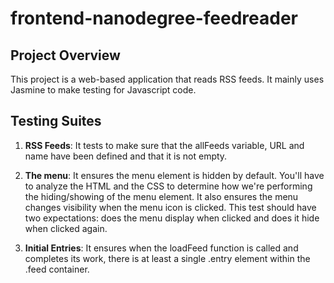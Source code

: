 # frontend-nanodegree-feedreader  
## Project Overview  
This project is a web-based application that reads RSS feeds. It mainly uses Jasmine to make testing for Javascript code.  
## Testing Suites  
1. **RSS Feeds**: It tests to make sure that the allFeeds variable, URL and name have been defined and that it is not empty.  

2. **The menu**:  It ensures the menu element is hidden by default. You'll have to analyze the HTML and the CSS to determine how we're performing the hiding/showing of the menu element. It also ensures the menu changes visibility when the menu icon is clicked. This test should have two expectations: does the menu display when clicked and does it hide when clicked again.  

3. **Initial Entries**: It ensures when the loadFeed function is called and completes its work, there is at least a single .entry element within the .feed container.
